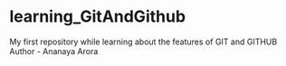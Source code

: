 # learning_GitAndGithub
My first repository while learning about the features of GIT and GITHUB
Author - Ananaya Arora
